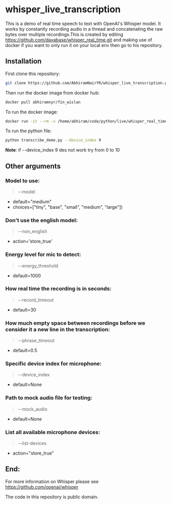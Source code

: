 # whisper_live_transcription

This is a demo of real time speech to text with OpenAI's Whisper model. It works by constantly recording audio in a thread and concatenating the raw bytes over multiple recordings.This is created by editing https://github.com/davabase/whisper_real_time.git and making use of docker if you want to only run it on your local env then go to his repository.

## Installation
First clone this repository:
```bash
git clone https://github.com/AbhiramNairYR/whisper_live_transcription.git
```


Then run the docker image from docker hub:
```bash
docker pull abhiramnyr/fin_wislan
```


To run the docker image:
```bash
docker run -it --rm -v /home/abhiram/code/python/live/whisper_real_time:/workspace --gpus all --device /dev/snd --group-add $(getent group audio | cut -d: -f3) -e PULSE_SERVER=unix:/run/user/1000/pulse/native -v /run/user/1000/pulse:/run/user/1000/pulse fin_wislan

```


To run the python file:
```bash
python transcribe_demo.py --device_index 9
```
**Note**: if --device_index 9 des not work try from 0 to 10


## Other arguments
### Model to use:
>--model  

- default="medium" 
- choices=["tiny", "base", "small", "medium", "large"])


### Don't use the english model:
>--non_english
- action='store_true'

### Energy level for mic to detect:
>--energy_threshold

- default=1000


### How real time the recording is in seconds:
>--record_timeout

- default=30


### How much empty space between recordings before we consider it a new line in the transcription:
>--phrase_timeout

- default=0.5


### Specific device index for microphone:
>--device_index

- default=None


### Path to mock audio file for testing:
>--mock_audio

- default=None


### List all available microphone devices:
>--list-devices

- action="store_true"

## End:
For more information on Whisper please see https://github.com/openai/whisper

The code in this repository is public domain.
